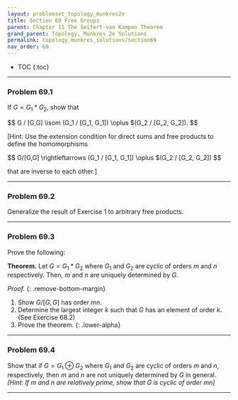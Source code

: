 ```yaml
---
layout: problemset_topology_munkres2e
title: Section 69 Free Groups
parent: Chapter 11 The Seifert-van Kampen Theorem
grand_parent: Topology, Munkres 2e Solutions
permalink: topology_munkres_solutions/section69
nav_order: 69
---
```


* TOC
{:toc}

---

<div class='problem_stmt in_progress' markdown='1'>

### Problem 69.1
If $G = G_1 * G_2$, show that

$$ G / [G,G] \isom (G_1 / [G_1, G_1]) \oplus $(G_2 / [G_2, G_2]). $$

[Hint: Use the extension condition for direct sums and free products to define the homomorphisms

$$
G/[G,G] \rightleftarrows
(G_1 / [G_1, G_1]) \oplus $(G_2 / [G_2, G_2])
$$

that are inverse to each other.]

</div>

---

<div class='problem_stmt in_progress' markdown='1'>

### Problem 69.2
Generalize the result of Exercise 1 to arbitrary free products.

</div>

---


<div class='problem_stmt in_progress' markdown='1'>

### Problem 69.3
Prove the following:

**Theorem.** Let $G = G_1 * G_2$ where $G_1$ and $G_2$ are cyclic of orders $m$ and $n$ respectively. Then, $m$ and $n$ are uniquely determined by $G$.

*Proof.*
{: .remove-bottom-margin}
1. Show $G/[G,G]$ has order $mn$.
2. Determine the largest integer $k$ such that $G$ has an element of order $k$. (See Exercise 68.2)
3. Prove the theorem.
{: .lower-alpha}

</div>

---


<div class='problem_stmt in_progress' markdown='1'>

### Problem 69.4
Show that if $G = G_1 \oplus G_2$ where $G_1$ and $G_2$ are cyclic of orders $m$ and $n$, respectively, then $m$ and $n$ are not uniquely determined by $G$ in general. *[Hint: If $m$ and $n$ are relatively prime, show that $G$ is cyclic of order $mn$]*

</div>

---
